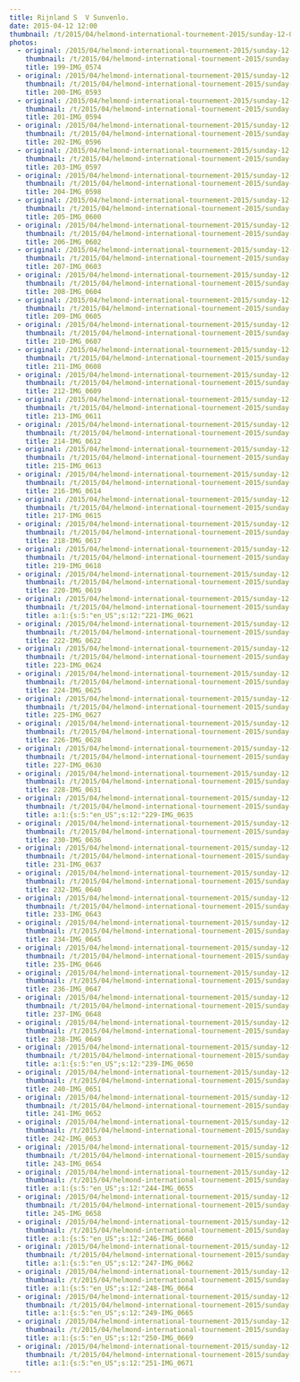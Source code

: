 ```yaml
---
title: Rijnland S  V Sunvenlo.
date: 2015-04-12 12:00
thumbnail: /t/2015/04/helmond-international-tournement-2015/sunday-12-04-2015/rijnland-s-v-sunvenlo/199-img_0574.jpg
photos:
  - original: /2015/04/helmond-international-tournement-2015/sunday-12-04-2015/rijnland-s-v-sunvenlo/199-img_0574.jpg
    thumbnail: /t/2015/04/helmond-international-tournement-2015/sunday-12-04-2015/rijnland-s-v-sunvenlo/199-img_0574.jpg
    title: 199-IMG_0574
  - original: /2015/04/helmond-international-tournement-2015/sunday-12-04-2015/rijnland-s-v-sunvenlo/200-img_0593.jpg
    thumbnail: /t/2015/04/helmond-international-tournement-2015/sunday-12-04-2015/rijnland-s-v-sunvenlo/200-img_0593.jpg
    title: 200-IMG_0593
  - original: /2015/04/helmond-international-tournement-2015/sunday-12-04-2015/rijnland-s-v-sunvenlo/201-img_0594.jpg
    thumbnail: /t/2015/04/helmond-international-tournement-2015/sunday-12-04-2015/rijnland-s-v-sunvenlo/201-img_0594.jpg
    title: 201-IMG_0594
  - original: /2015/04/helmond-international-tournement-2015/sunday-12-04-2015/rijnland-s-v-sunvenlo/202-img_0596.jpg
    thumbnail: /t/2015/04/helmond-international-tournement-2015/sunday-12-04-2015/rijnland-s-v-sunvenlo/202-img_0596.jpg
    title: 202-IMG_0596
  - original: /2015/04/helmond-international-tournement-2015/sunday-12-04-2015/rijnland-s-v-sunvenlo/203-img_0597.jpg
    thumbnail: /t/2015/04/helmond-international-tournement-2015/sunday-12-04-2015/rijnland-s-v-sunvenlo/203-img_0597.jpg
    title: 203-IMG_0597
  - original: /2015/04/helmond-international-tournement-2015/sunday-12-04-2015/rijnland-s-v-sunvenlo/204-img_0598.jpg
    thumbnail: /t/2015/04/helmond-international-tournement-2015/sunday-12-04-2015/rijnland-s-v-sunvenlo/204-img_0598.jpg
    title: 204-IMG_0598
  - original: /2015/04/helmond-international-tournement-2015/sunday-12-04-2015/rijnland-s-v-sunvenlo/205-img_0600.jpg
    thumbnail: /t/2015/04/helmond-international-tournement-2015/sunday-12-04-2015/rijnland-s-v-sunvenlo/205-img_0600.jpg
    title: 205-IMG_0600
  - original: /2015/04/helmond-international-tournement-2015/sunday-12-04-2015/rijnland-s-v-sunvenlo/206-img_0602.jpg
    thumbnail: /t/2015/04/helmond-international-tournement-2015/sunday-12-04-2015/rijnland-s-v-sunvenlo/206-img_0602.jpg
    title: 206-IMG_0602
  - original: /2015/04/helmond-international-tournement-2015/sunday-12-04-2015/rijnland-s-v-sunvenlo/207-img_0603.jpg
    thumbnail: /t/2015/04/helmond-international-tournement-2015/sunday-12-04-2015/rijnland-s-v-sunvenlo/207-img_0603.jpg
    title: 207-IMG_0603
  - original: /2015/04/helmond-international-tournement-2015/sunday-12-04-2015/rijnland-s-v-sunvenlo/208-img_0604.jpg
    thumbnail: /t/2015/04/helmond-international-tournement-2015/sunday-12-04-2015/rijnland-s-v-sunvenlo/208-img_0604.jpg
    title: 208-IMG_0604
  - original: /2015/04/helmond-international-tournement-2015/sunday-12-04-2015/rijnland-s-v-sunvenlo/209-img_0605.jpg
    thumbnail: /t/2015/04/helmond-international-tournement-2015/sunday-12-04-2015/rijnland-s-v-sunvenlo/209-img_0605.jpg
    title: 209-IMG_0605
  - original: /2015/04/helmond-international-tournement-2015/sunday-12-04-2015/rijnland-s-v-sunvenlo/210-img_0607.jpg
    thumbnail: /t/2015/04/helmond-international-tournement-2015/sunday-12-04-2015/rijnland-s-v-sunvenlo/210-img_0607.jpg
    title: 210-IMG_0607
  - original: /2015/04/helmond-international-tournement-2015/sunday-12-04-2015/rijnland-s-v-sunvenlo/211-img_0608.jpg
    thumbnail: /t/2015/04/helmond-international-tournement-2015/sunday-12-04-2015/rijnland-s-v-sunvenlo/211-img_0608.jpg
    title: 211-IMG_0608
  - original: /2015/04/helmond-international-tournement-2015/sunday-12-04-2015/rijnland-s-v-sunvenlo/212-img_0609.jpg
    thumbnail: /t/2015/04/helmond-international-tournement-2015/sunday-12-04-2015/rijnland-s-v-sunvenlo/212-img_0609.jpg
    title: 212-IMG_0609
  - original: /2015/04/helmond-international-tournement-2015/sunday-12-04-2015/rijnland-s-v-sunvenlo/213-img_0611.jpg
    thumbnail: /t/2015/04/helmond-international-tournement-2015/sunday-12-04-2015/rijnland-s-v-sunvenlo/213-img_0611.jpg
    title: 213-IMG_0611
  - original: /2015/04/helmond-international-tournement-2015/sunday-12-04-2015/rijnland-s-v-sunvenlo/214-img_0612.jpg
    thumbnail: /t/2015/04/helmond-international-tournement-2015/sunday-12-04-2015/rijnland-s-v-sunvenlo/214-img_0612.jpg
    title: 214-IMG_0612
  - original: /2015/04/helmond-international-tournement-2015/sunday-12-04-2015/rijnland-s-v-sunvenlo/215-img_0613.jpg
    thumbnail: /t/2015/04/helmond-international-tournement-2015/sunday-12-04-2015/rijnland-s-v-sunvenlo/215-img_0613.jpg
    title: 215-IMG_0613
  - original: /2015/04/helmond-international-tournement-2015/sunday-12-04-2015/rijnland-s-v-sunvenlo/216-img_0614.jpg
    thumbnail: /t/2015/04/helmond-international-tournement-2015/sunday-12-04-2015/rijnland-s-v-sunvenlo/216-img_0614.jpg
    title: 216-IMG_0614
  - original: /2015/04/helmond-international-tournement-2015/sunday-12-04-2015/rijnland-s-v-sunvenlo/217-img_0615.jpg
    thumbnail: /t/2015/04/helmond-international-tournement-2015/sunday-12-04-2015/rijnland-s-v-sunvenlo/217-img_0615.jpg
    title: 217-IMG_0615
  - original: /2015/04/helmond-international-tournement-2015/sunday-12-04-2015/rijnland-s-v-sunvenlo/218-img_0617.jpg
    thumbnail: /t/2015/04/helmond-international-tournement-2015/sunday-12-04-2015/rijnland-s-v-sunvenlo/218-img_0617.jpg
    title: 218-IMG_0617
  - original: /2015/04/helmond-international-tournement-2015/sunday-12-04-2015/rijnland-s-v-sunvenlo/219-img_0618.jpg
    thumbnail: /t/2015/04/helmond-international-tournement-2015/sunday-12-04-2015/rijnland-s-v-sunvenlo/219-img_0618.jpg
    title: 219-IMG_0618
  - original: /2015/04/helmond-international-tournement-2015/sunday-12-04-2015/rijnland-s-v-sunvenlo/220-img_0619.jpg
    thumbnail: /t/2015/04/helmond-international-tournement-2015/sunday-12-04-2015/rijnland-s-v-sunvenlo/220-img_0619.jpg
    title: 220-IMG_0619
  - original: /2015/04/helmond-international-tournement-2015/sunday-12-04-2015/rijnland-s-v-sunvenlo/221-img_0621.jpg
    thumbnail: /t/2015/04/helmond-international-tournement-2015/sunday-12-04-2015/rijnland-s-v-sunvenlo/221-img_0621.jpg
    title: a:1:{s:5:"en_US";s:12:"221-IMG_0621
  - original: /2015/04/helmond-international-tournement-2015/sunday-12-04-2015/rijnland-s-v-sunvenlo/222-img_0622.jpg
    thumbnail: /t/2015/04/helmond-international-tournement-2015/sunday-12-04-2015/rijnland-s-v-sunvenlo/222-img_0622.jpg
    title: 222-IMG_0622
  - original: /2015/04/helmond-international-tournement-2015/sunday-12-04-2015/rijnland-s-v-sunvenlo/223-img_0624.jpg
    thumbnail: /t/2015/04/helmond-international-tournement-2015/sunday-12-04-2015/rijnland-s-v-sunvenlo/223-img_0624.jpg
    title: 223-IMG_0624
  - original: /2015/04/helmond-international-tournement-2015/sunday-12-04-2015/rijnland-s-v-sunvenlo/224-img_0625.jpg
    thumbnail: /t/2015/04/helmond-international-tournement-2015/sunday-12-04-2015/rijnland-s-v-sunvenlo/224-img_0625.jpg
    title: 224-IMG_0625
  - original: /2015/04/helmond-international-tournement-2015/sunday-12-04-2015/rijnland-s-v-sunvenlo/225-img_0627.jpg
    thumbnail: /t/2015/04/helmond-international-tournement-2015/sunday-12-04-2015/rijnland-s-v-sunvenlo/225-img_0627.jpg
    title: 225-IMG_0627
  - original: /2015/04/helmond-international-tournement-2015/sunday-12-04-2015/rijnland-s-v-sunvenlo/226-img_0628.jpg
    thumbnail: /t/2015/04/helmond-international-tournement-2015/sunday-12-04-2015/rijnland-s-v-sunvenlo/226-img_0628.jpg
    title: 226-IMG_0628
  - original: /2015/04/helmond-international-tournement-2015/sunday-12-04-2015/rijnland-s-v-sunvenlo/227-img_0630.jpg
    thumbnail: /t/2015/04/helmond-international-tournement-2015/sunday-12-04-2015/rijnland-s-v-sunvenlo/227-img_0630.jpg
    title: 227-IMG_0630
  - original: /2015/04/helmond-international-tournement-2015/sunday-12-04-2015/rijnland-s-v-sunvenlo/228-img_0631.jpg
    thumbnail: /t/2015/04/helmond-international-tournement-2015/sunday-12-04-2015/rijnland-s-v-sunvenlo/228-img_0631.jpg
    title: 228-IMG_0631
  - original: /2015/04/helmond-international-tournement-2015/sunday-12-04-2015/rijnland-s-v-sunvenlo/229-img_0635.jpg
    thumbnail: /t/2015/04/helmond-international-tournement-2015/sunday-12-04-2015/rijnland-s-v-sunvenlo/229-img_0635.jpg
    title: a:1:{s:5:"en_US";s:12:"229-IMG_0635
  - original: /2015/04/helmond-international-tournement-2015/sunday-12-04-2015/rijnland-s-v-sunvenlo/230-img_0636.jpg
    thumbnail: /t/2015/04/helmond-international-tournement-2015/sunday-12-04-2015/rijnland-s-v-sunvenlo/230-img_0636.jpg
    title: 230-IMG_0636
  - original: /2015/04/helmond-international-tournement-2015/sunday-12-04-2015/rijnland-s-v-sunvenlo/231-img_0637.jpg
    thumbnail: /t/2015/04/helmond-international-tournement-2015/sunday-12-04-2015/rijnland-s-v-sunvenlo/231-img_0637.jpg
    title: 231-IMG_0637
  - original: /2015/04/helmond-international-tournement-2015/sunday-12-04-2015/rijnland-s-v-sunvenlo/232-img_0640.jpg
    thumbnail: /t/2015/04/helmond-international-tournement-2015/sunday-12-04-2015/rijnland-s-v-sunvenlo/232-img_0640.jpg
    title: 232-IMG_0640
  - original: /2015/04/helmond-international-tournement-2015/sunday-12-04-2015/rijnland-s-v-sunvenlo/233-img_0643.jpg
    thumbnail: /t/2015/04/helmond-international-tournement-2015/sunday-12-04-2015/rijnland-s-v-sunvenlo/233-img_0643.jpg
    title: 233-IMG_0643
  - original: /2015/04/helmond-international-tournement-2015/sunday-12-04-2015/rijnland-s-v-sunvenlo/234-img_0645.jpg
    thumbnail: /t/2015/04/helmond-international-tournement-2015/sunday-12-04-2015/rijnland-s-v-sunvenlo/234-img_0645.jpg
    title: 234-IMG_0645
  - original: /2015/04/helmond-international-tournement-2015/sunday-12-04-2015/rijnland-s-v-sunvenlo/235-img_0646.jpg
    thumbnail: /t/2015/04/helmond-international-tournement-2015/sunday-12-04-2015/rijnland-s-v-sunvenlo/235-img_0646.jpg
    title: 235-IMG_0646
  - original: /2015/04/helmond-international-tournement-2015/sunday-12-04-2015/rijnland-s-v-sunvenlo/236-img_0647.jpg
    thumbnail: /t/2015/04/helmond-international-tournement-2015/sunday-12-04-2015/rijnland-s-v-sunvenlo/236-img_0647.jpg
    title: 236-IMG_0647
  - original: /2015/04/helmond-international-tournement-2015/sunday-12-04-2015/rijnland-s-v-sunvenlo/237-img_0648.jpg
    thumbnail: /t/2015/04/helmond-international-tournement-2015/sunday-12-04-2015/rijnland-s-v-sunvenlo/237-img_0648.jpg
    title: 237-IMG_0648
  - original: /2015/04/helmond-international-tournement-2015/sunday-12-04-2015/rijnland-s-v-sunvenlo/238-img_0649.jpg
    thumbnail: /t/2015/04/helmond-international-tournement-2015/sunday-12-04-2015/rijnland-s-v-sunvenlo/238-img_0649.jpg
    title: 238-IMG_0649
  - original: /2015/04/helmond-international-tournement-2015/sunday-12-04-2015/rijnland-s-v-sunvenlo/239-img_0650.jpg
    thumbnail: /t/2015/04/helmond-international-tournement-2015/sunday-12-04-2015/rijnland-s-v-sunvenlo/239-img_0650.jpg
    title: a:1:{s:5:"en_US";s:12:"239-IMG_0650
  - original: /2015/04/helmond-international-tournement-2015/sunday-12-04-2015/rijnland-s-v-sunvenlo/240-img_0651.jpg
    thumbnail: /t/2015/04/helmond-international-tournement-2015/sunday-12-04-2015/rijnland-s-v-sunvenlo/240-img_0651.jpg
    title: 240-IMG_0651
  - original: /2015/04/helmond-international-tournement-2015/sunday-12-04-2015/rijnland-s-v-sunvenlo/241-img_0652.jpg
    thumbnail: /t/2015/04/helmond-international-tournement-2015/sunday-12-04-2015/rijnland-s-v-sunvenlo/241-img_0652.jpg
    title: 241-IMG_0652
  - original: /2015/04/helmond-international-tournement-2015/sunday-12-04-2015/rijnland-s-v-sunvenlo/242-img_0653.jpg
    thumbnail: /t/2015/04/helmond-international-tournement-2015/sunday-12-04-2015/rijnland-s-v-sunvenlo/242-img_0653.jpg
    title: 242-IMG_0653
  - original: /2015/04/helmond-international-tournement-2015/sunday-12-04-2015/rijnland-s-v-sunvenlo/243-img_0654.jpg
    thumbnail: /t/2015/04/helmond-international-tournement-2015/sunday-12-04-2015/rijnland-s-v-sunvenlo/243-img_0654.jpg
    title: 243-IMG_0654
  - original: /2015/04/helmond-international-tournement-2015/sunday-12-04-2015/rijnland-s-v-sunvenlo/244-img_0655.jpg
    thumbnail: /t/2015/04/helmond-international-tournement-2015/sunday-12-04-2015/rijnland-s-v-sunvenlo/244-img_0655.jpg
    title: a:1:{s:5:"en_US";s:12:"244-IMG_0655
  - original: /2015/04/helmond-international-tournement-2015/sunday-12-04-2015/rijnland-s-v-sunvenlo/245-img_0658.jpg
    thumbnail: /t/2015/04/helmond-international-tournement-2015/sunday-12-04-2015/rijnland-s-v-sunvenlo/245-img_0658.jpg
    title: 245-IMG_0658
  - original: /2015/04/helmond-international-tournement-2015/sunday-12-04-2015/rijnland-s-v-sunvenlo/246-img_0660.jpg
    thumbnail: /t/2015/04/helmond-international-tournement-2015/sunday-12-04-2015/rijnland-s-v-sunvenlo/246-img_0660.jpg
    title: a:1:{s:5:"en_US";s:12:"246-IMG_0660
  - original: /2015/04/helmond-international-tournement-2015/sunday-12-04-2015/rijnland-s-v-sunvenlo/247-img_0662.jpg
    thumbnail: /t/2015/04/helmond-international-tournement-2015/sunday-12-04-2015/rijnland-s-v-sunvenlo/247-img_0662.jpg
    title: a:1:{s:5:"en_US";s:12:"247-IMG_0662
  - original: /2015/04/helmond-international-tournement-2015/sunday-12-04-2015/rijnland-s-v-sunvenlo/248-img_0664.jpg
    thumbnail: /t/2015/04/helmond-international-tournement-2015/sunday-12-04-2015/rijnland-s-v-sunvenlo/248-img_0664.jpg
    title: a:1:{s:5:"en_US";s:12:"248-IMG_0664
  - original: /2015/04/helmond-international-tournement-2015/sunday-12-04-2015/rijnland-s-v-sunvenlo/249-img_0665.jpg
    thumbnail: /t/2015/04/helmond-international-tournement-2015/sunday-12-04-2015/rijnland-s-v-sunvenlo/249-img_0665.jpg
    title: a:1:{s:5:"en_US";s:12:"249-IMG_0665
  - original: /2015/04/helmond-international-tournement-2015/sunday-12-04-2015/rijnland-s-v-sunvenlo/250-img_0669.jpg
    thumbnail: /t/2015/04/helmond-international-tournement-2015/sunday-12-04-2015/rijnland-s-v-sunvenlo/250-img_0669.jpg
    title: a:1:{s:5:"en_US";s:12:"250-IMG_0669
  - original: /2015/04/helmond-international-tournement-2015/sunday-12-04-2015/rijnland-s-v-sunvenlo/251-img_0671.jpg
    thumbnail: /t/2015/04/helmond-international-tournement-2015/sunday-12-04-2015/rijnland-s-v-sunvenlo/251-img_0671.jpg
    title: a:1:{s:5:"en_US";s:12:"251-IMG_0671
---
```

